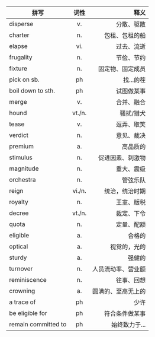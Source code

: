 |拼写|词性|释义|
| ---|:--:|---:|
|disperse|v.|分散、驱散|
|charter|n.|包租、包租的船|
|elapse|vi.|过去、流逝|
|frugality|n.|节俭、节约|
|fixture|n.|固定物、固定成员|
|pick on sb.|ph|找...的茬|
|boil down to sth.|ph|试图做某事|
|merge|v.|合并、融合|
|hound|vt./n.|骚扰/猎犬|
|tease|v.|逗弄、取笑|
|verdict|n.|意见、裁决|
|premium|a.|高品质的|
|stimulus|n.|促进因素、刺激物|
|magnitude|n.|重大、震级|
|orchestra|n.|管弦乐队|
|reign|vi./n.|统治，统治时期|
|royalty|n.|王室、版税|
|decree|vt./n.|裁定、下令|
|quota|n.|定量、配额|
|eligible|a.|合格的|
|optical|a.|视觉的，光的|
|sturdy|a.|强健的|
|turnover|n.|人员流动率、营业额|
|reminiscence|n.|往事、回想|
|crowning|a.|圆满的、至高无上的|
|a trace of|ph|少许|
|be eligible for|ph|符合条件做某事|
|remain committed to|ph|始终致力于...|

